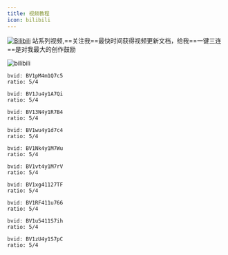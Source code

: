 ```yaml
---
title: 视频教程
icon: bilibili
---
```


[![Bilibili](https://img.shields.io/static/v1?label=BiliBili&message=BiliBili&logo=bilibili&color=FC8D34)](https://space.bilibili.com/370110042) 站系列视频,==关注我==最快时间获得视频更新文档，给我==一键三连==是对我最大的创作鼓励

![bilibili](/img/bilibili.jpg)


```component BiliBili
bvid: BV1pM4m1Q7c5
ratio: 5/4
```

```component BiliBili
bvid: BV1Ju4y1A7Qi
ratio: 5/4
```

```component BiliBili
bvid: BV13N4y1R7B4
ratio: 5/4
```

```component BiliBili
bvid: BV1wu4y1d7c4
ratio: 5/4
```

```component BiliBili
bvid: BV1Nk4y1M7Wu
ratio: 5/4
```

```component BiliBili
bvid: BV1vt4y1M7rV
ratio: 5/4
```

```component BiliBili
bvid: BV1xg41127TF
ratio: 5/4
```

```component BiliBili
bvid: BV1RF411u766
ratio: 5/4
```

```component BiliBili
bvid: BV1u5411S7ih
ratio: 5/4
```

```component BiliBili
bvid: BV1zU4y1S7pC
ratio: 5/4
```
